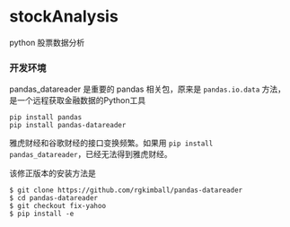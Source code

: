 # stockAnalysis
python 股票数据分析

### 开发环境

pandas_datareader 是重要的 pandas 相关包，原来是 `pandas.io.data` 方法，是一个远程获取金融数据的Python工具

    pip install pandas
    pip install pandas-datareader

雅虎财经和谷歌财经的接口变换频繁。如果用 `pip install pandas_datareader`，已经无法得到雅虎财经。

该修正版本的安装方法是

    $ git clone https://github.com/rgkimball/pandas-datareader
    $ cd pandas-datareader
    $ git checkout fix-yahoo
    $ pip install -e